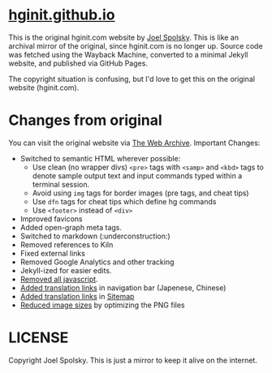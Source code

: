 # [hginit.github.io](https://hginit.github.io)

This is the original hginit.com website by [Joel Spolsky](https://www.joelonsoftware.com/). This is like an archival mirror of the original, since hginit.com is no longer up. Source code was fetched using the Wayback Machine, converted to a minimal Jekyll website, and published via GitHub Pages.

The copyright situation is confusing, but I'd love to get this on the original website (hginit.com).

# Changes from original

You can visit the original website via [The Web Archive](https://web.archive.org/web/20180926172759/http://hginit.com/). Important Changes:

- Switched to semantic HTML wherever possible:
  - Use clean (no wrapper divs) `<pre>` tags with `<samp>` and `<kbd>` tags to denote
    sample output text and input commands typed within a terminal session.
  - Avoid using `img` tags for border images (pre tags, and cheat tips)
  - Use `dfn` tags for cheat tips which define hg commands
  - Use `<footer>` instead of `<div>`
- Improved favicons
- Added open-graph meta tags.
- Switched to markdown (:underconstruction:)
- Removed references to Kiln
- Fixed external links
- Removed Google Analytics and other tracking
- Jekyll-ized for easier edits.
- [Removed all javascript](https://github.com/hginit/hginit.github.io/commit/9224bd8dc466ea264c9c275343509f2bfd2e5325).
- [Added translation links](https://github.com/hginit/hginit.github.io/commit/2a7d7ab1db0935c1ad7ac12d225cd7cedb36a778) in navigation bar (Japenese, Chinese)
- [Added translation links](https://github.com/hginit/hginit.github.io/commit/7910cb82eff9dc32c74227ca22f80db72ecff15d) in [Sitemap](https://hginit.github.io/sitemap.xml)
- [Reduced image sizes](https://github.com/hginit/hginit.github.io/commit/af01f5252abe904136e7252e9e519d1f4804554a) by optimizing the PNG files

# LICENSE

Copyright Joel Spolsky. This is just a mirror to keep it alive on the internet.
